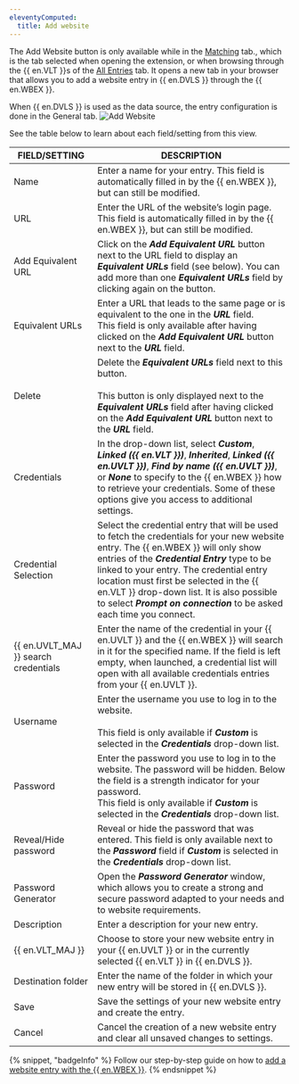 ```yaml
---
eleventyComputed:
  title: Add website
---
```

The Add Website button is only available while in the [Matching](/server/workspace-browser-extension/workspace-browser-extension-user-interface/side-menu/#matching-tab) tab., which is the tab selected when opening the extension, or when browsing through the {{ en.VLT }}s of the [All Entries](/server/workspace-browser-extension/workspace-browser-extension-user-interface/side-menu/#all-entries-tab) tab. It opens a new tab in your browser that allows you to add a website entry in {{ en.DVLS }} through the {{ en.WBEX }}.

When {{ en.DVLS }} is used as the data source, the entry configuration is done in the General tab.
![Add Website](https://cdnweb.devolutions.net/docs/docs_en_server_ServerOp2049.png)

See the table below to learn about each field/setting from this view.

| FIELD/SETTING                        | DESCRIPTION                                                                           |
|--------------------------------------|---------------------------------------------------------------------------------------|
| Name                                 | Enter a name for your entry. This field is automatically filled in by the {{ en.WBEX }}, but can still be modified. |
| URL                                  | Enter the URL of the website’s login page. This field is automatically filled in by the {{ en.WBEX }}, but can still be modified. |
| Add Equivalent URL                   | Click on the ***Add Equivalent URL*** button next to the URL field to display an ***Equivalent URLs*** field (see below). You can add more than one ***Equivalent URLs*** field by clicking again on the button. |
| Equivalent URLs                      | Enter a URL that leads to the same page or is equivalent to the one in the ***URL*** field.<br>This field is only available after having clicked on the ***Add Equivalent URL*** button next to the ***URL*** field. |
| Delete                               | Delete the ***Equivalent URLs*** field next to this button.<br><br>This button is only displayed next to the ***Equivalent URLs*** field after having clicked on the ***Add Equivalent URL*** button next to the ***URL*** field. |
| Credentials                          | In the drop-down list, select ***Custom***, ***Linked ({{ en.VLT }})***, ***Inherited***, ***Linked ({{ en.UVLT }})***, ***Find by name ({{ en.UVLT }})***, or ***None*** to specify to the {{ en.WBEX }} how to retrieve your credentials. Some of these options give you access to additional settings. |
| Credential Selection                 | Select the credential entry that will be used to fetch the credentials for your new website entry. The {{ en.WBEX }} will only show entries of the ***Credential Entry*** type to be linked to your entry. The credential entry location must first be selected in the {{ en.VLT }} drop-down list. It is also possible to select ***Prompt on connection*** to be asked each time you connect. |
| {{ en.UVLT_MAJ }} search credentials | Enter the name of the credential in your {{ en.UVLT }} and the {{ en.WBEX }} will search in it for the specified name. If the field is left empty, when launched, a credential list will open with all available credentials entries from your {{ en.UVLT }}. |
| Username                             | Enter the username you use to log in to the website.<br><br>This field is only available if ***Custom*** is selected in the ***Credentials*** drop-down list. |
| Password                             | Enter the password you use to log in to the website. The password will be hidden. Below the field is a strength indicator for your password.<br>This field is only available if ***Custom*** is selected in the ***Credentials*** drop-down list. |
| Reveal/Hide password                 | Reveal or hide the password that was entered. This field is only available next to the ***Password*** field if ***Custom*** is selected in the ***Credentials*** drop-down list. |
| Password Generator                   | Open the ***Password Generator*** window, which allows you to create a strong and secure password adapted to your needs and to website requirements. |
| Description                          | Enter a description for your new entry.                                               |
| {{ en.VLT_MAJ }}                     | Choose to store your new website entry in your {{ en.UVLT }} or in the currently selected {{ en.VLT }} in {{ en.DVLS }}. |
| Destination folder                   | Enter the name of the folder in which your new entry will be stored in {{ en.DVLS }}. |
| Save                                 | Save the settings of your new website entry and create the entry.                     |
| Cancel                               | Cancel the creation of a new website entry and clear all unsaved changes to settings. |

{% snippet, "badgeInfo" %}
Follow our step-by-step guide on how to [add a website entry with the {{ en.WBEX }}](/server/workspace-browser-extension/using-workspace-browser-extension/add-website-entry-workspace-browser-extension/).
{% endsnippet %}
